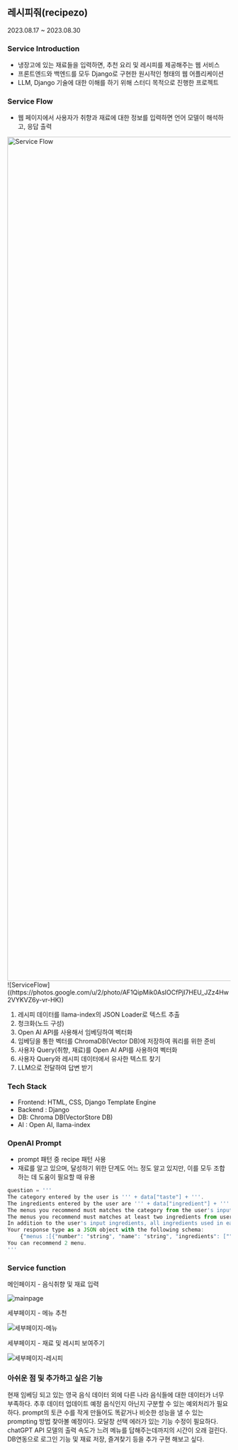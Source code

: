 ## 레시피줘(recipezo)

2023.08.17 ~ 2023.08.30

### Service Introduction
- 냉장고에 있는 재료들을 입력하면, 추천 요리 및 레시피를 제공해주는 웹 서비스
- 프론트엔드와 백엔드를 모두 Django로 구현한 원시적인 형태의 웹 어플리케이션
- LLM, Django 기술에 대한 이해를 하기 위해 스터디 목적으로 진행한 프로젝트

### Service Flow
- 웹 페이지에서 사용자가 취향과 재료에 대한 정보를 입력하면 언어 모델이 해석하고, 응답 출력<br/>
<img width="1907" alt="Service Flow" src="https://github.com/Ranna0323/recipezo/assets/42730559/9d03e167-118c-48f8-bade-de8b0fa94b68">
![ServiceFlow]((https://photos.google.com/u/2/photo/AF1QipMik0AsIOCfPjI7HEU_JZz4Hw2VYKVZ6y-vr-HK))

1. 레시피 데이터를 llama-index의 JSON Loader로 텍스트 추출
2. 청크화(노드 구성)
3. Open AI API를 사용해서 임베딩하여 벡터화
4. 임베딩을 통한 벡터를 ChromaDB(Vector DB)에 저장하여 쿼리를 위한 준비
5. 사용자 Query(취향, 재료)를 Open AI API를 사용하여 벡터화
6. 사용자 Query와 레시피 데이터에서 유사한 텍스트 찾기
7. LLM으로 전달하여 답변 받기

### Tech Stack
- Frontend: HTML, CSS, Django Template Engine
- Backend : Django
- DB: Chroma DB(VectorStore DB)
- AI : Open AI, llama-index

### OpenAI Prompt
- prompt 패턴 중 recipe 패턴 사용
- 재료를 알고 있으며, 달성하기 위한 단계도 어느 정도 알고 있지만, 이를 모두 조합하는 데 도움이 필요할 때 유용

```javascript
question = '''
The category entered by the user is ''' + data["taste"] + '''.
The ingredients entered by the user are ''' + data["ingredient"] + '''.
The menus you recommend must matches the category from the user's input category.
The menus you recommend must matches at least two ingredients from user's input ingredients.
In addition to the user's input ingredients, all ingredients used in each steps must be represented as results.
Your response type as a JSON object with the following schema:
    {"menus :[{"number": "string", "name": "string", "ingredients": ["", "", ...], "steps": ["", "", ...]}]}
You can recommend 2 menu.
'''
```

### Service function
메인페이지 - 음식취향 및 재료 입력  

![mainpage](https://github.com/Ranna0323/recipezo/assets/42730559/4401fb75-fbec-4dad-90a1-8ac501e99cd2)

세부페이지 - 메뉴 추천  

![세부페이지-메뉴](https://github.com/Ranna0323/recipezo/assets/42730559/0bcdd4ed-78cf-4ec3-91ed-9c07ee6e16fd)

세부페이지 - 재료 및 레시피 보여주기  

![세부페이지-레시피](https://github.com/Ranna0323/recipezo/assets/42730559/7b61bd01-c5e8-4cfb-af39-a5d235f711d5)

### 아쉬운 점 및 추가하고 싶은 기능
현재 임베딩 되고 있는 영국 음식 데이터 외에 다른 나라 음식들에 대한 데이터가 너무 부족하다. 추후 데이터 업데이트 예정
음식인지 아닌지 구분할 수 있는 예외처리가 필요하다.
prompt의 토큰 수를 작게 만들어도 똑같거나 비슷한 성능을 낼 수 있는 prompting 방법 찾아볼 예정이다.
모달창 선택 에러가 있는 기능 수정이 필요하다.
chatGPT API 모델의 출력 속도가 느려 메뉴를 답해주는데까지의 시간이 오래 걸린다.
DB연동으로 로그인 기능 및 재료 저장, 즐겨찾기 등을 추가 구현 해보고 싶다.
 

